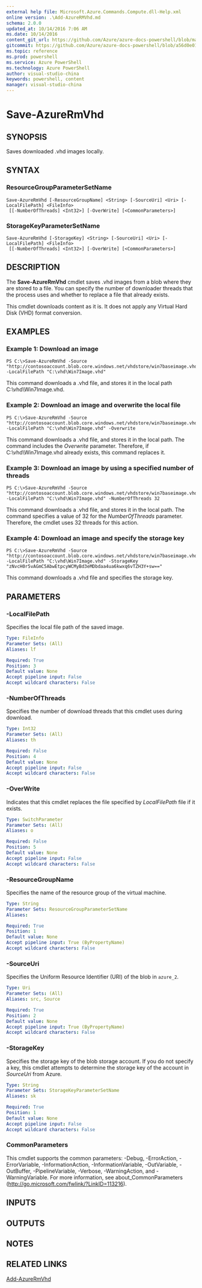 ```yaml
---
external help file: Microsoft.Azure.Commands.Compute.dll-Help.xml
online version: .\Add-AzureRMVhd.md
schema: 2.0.0
updated_at: 10/14/2016 7:06 AM
ms.date: 10/14/2016
content_git_url: https://github.com/Azure/azure-docs-powershell/blob/master/azureps-cmdlets-docs/ResourceManager/AzureRM.Compute/v2.0/CmdletMDs/Save-AzureRmVhd.md
gitcommit: https://github.com/Azure/azure-docs-powershell/blob/a56d0e01e65c2c33aa2af13dd29addc94ead6e88/azureps-cmdlets-docs/ResourceManager/AzureRM.Compute/v2.0/CmdletMDs/Save-AzureRmVhd.md
ms.topic: reference
ms.prod: powershell
ms.service: Azure PowerShell
ms.technology: Azure PowerShell
author: visual-studio-china
keywords: powershell, content
manager: visual-studio-china
---
```


# Save-AzureRmVhd

## SYNOPSIS
Saves downloaded .vhd images locally.

## SYNTAX

### ResourceGroupParameterSetName
```
Save-AzureRmVhd [-ResourceGroupName] <String> [-SourceUri] <Uri> [-LocalFilePath] <FileInfo>
 [[-NumberOfThreads] <Int32>] [-OverWrite] [<CommonParameters>]
```

### StorageKeyParameterSetName
```
Save-AzureRmVhd [-StorageKey] <String> [-SourceUri] <Uri> [-LocalFilePath] <FileInfo>
 [[-NumberOfThreads] <Int32>] [-OverWrite] [<CommonParameters>]
```

## DESCRIPTION
The **Save-AzureRmVhd** cmdlet saves .vhd images from a blob where they are stored to a file.
You can specify the number of downloader threads that the process uses and whether to replace a file that already exists.

This cmdlet downloads content as it is.
It does not apply any Virtual Hard Disk (VHD) format conversion.

## EXAMPLES

### Example 1: Download an image
```
PS C:\>Save-AzureRmVhd -Source "http://contosoaccount.blob.core.windows.net/vhdstore/win7baseimage.vhd" -LocalFilePath "C:\vhd\Win7Image.vhd"
```

This command downloads a .vhd file, and stores it in the local path C:\vhd\Win7Image.vhd.

### Example 2: Download an image and overwrite the local file
```
PS C:\>Save-AzureRmVhd -Source "http://contosoaccount.blob.core.windows.net/vhdstore/win7baseimage.vhd" -LocalFilePath "C:\vhd\Win7Image.vhd" -Overwrite
```

This command downloads a .vhd file, and stores it in the local path.
The command includes the *Overwrite* parameter.
Therefore, if C:\vhd\Win7Image.vhd already exists, this command replaces it.

### Example 3: Download an image by using a specified number of threads
```
PS C:\>Save-AzureRmVhd -Source "http://contosoaccount.blob.core.windows.net/vhdstore/win7baseimage.vhd" -LocalFilePath "C:\vhd\Win7Image.vhd" -NumberOfThreads 32
```

This command downloads a .vhd file, and stores it in the local path.
The command specifies a value of 32 for the *NumberOfThreads* parameter.
Therefore, the cmdlet uses 32 threads for this action.

### Example 4: Download an image and specify the storage key
```
PS C:\>Save-AzureRmVhd -Source "http://contosoaccount.blob.core.windows.net/vhdstore/win7baseimage.vhd" -LocalFilePath "C:\vhd\Win7Image.vhd" -StorageKey "zNvcH0r5vAGmC5AbwEtpcyWCMyBd3eMDbdaa4ua6kwxq6vTZH3Y+sw=="
```

This command downloads a .vhd file and specifies the storage key.

## PARAMETERS

### -LocalFilePath
Specifies the local file path of the saved image.

```yaml
Type: FileInfo
Parameter Sets: (All)
Aliases: lf

Required: True
Position: 3
Default value: None
Accept pipeline input: False
Accept wildcard characters: False
```

### -NumberOfThreads
Specifies the number of download threads that this cmdlet uses during download.

```yaml
Type: Int32
Parameter Sets: (All)
Aliases: th

Required: False
Position: 4
Default value: None
Accept pipeline input: False
Accept wildcard characters: False
```

### -OverWrite
Indicates that this cmdlet replaces the file specified by *LocalFilePath* file if it exists.

```yaml
Type: SwitchParameter
Parameter Sets: (All)
Aliases: o

Required: False
Position: 5
Default value: None
Accept pipeline input: False
Accept wildcard characters: False
```

### -ResourceGroupName
Specifies the name of the resource group of the virtual machine.

```yaml
Type: String
Parameter Sets: ResourceGroupParameterSetName
Aliases: 

Required: True
Position: 1
Default value: None
Accept pipeline input: True (ByPropertyName)
Accept wildcard characters: False
```

### -SourceUri
Specifies the Uniform Resource Identifier (URI) of the blob in `azure_2`.

```yaml
Type: Uri
Parameter Sets: (All)
Aliases: src, Source

Required: True
Position: 2
Default value: None
Accept pipeline input: True (ByPropertyName)
Accept wildcard characters: False
```

### -StorageKey
Specifies the storage key of the blob storage account.
If you do not specify a key, this cmdlet attempts to determine the storage key of the account in *SourceUri* from Azure.

```yaml
Type: String
Parameter Sets: StorageKeyParameterSetName
Aliases: sk

Required: True
Position: 1
Default value: None
Accept pipeline input: False
Accept wildcard characters: False
```

### CommonParameters
This cmdlet supports the common parameters: -Debug, -ErrorAction, -ErrorVariable, -InformationAction, -InformationVariable, -OutVariable, -OutBuffer, -PipelineVariable, -Verbose, -WarningAction, and -WarningVariable. For more information, see about_CommonParameters (http://go.microsoft.com/fwlink/?LinkID=113216).

## INPUTS

## OUTPUTS

## NOTES

## RELATED LINKS

[Add-AzureRmVhd](.\Add-AzureRMVhd.md)

